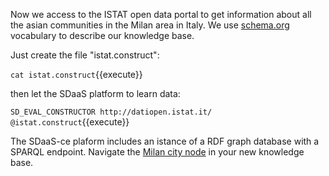 Now we access to the ISTAT open data portal to get information about all the asian communities in the Milan area in Italy. We use [schema.org](http://schema.org) vocabulary to describe our knowledge base.

Just create the file "istat.construct":

`cat istat.construct`{{execute}}

then let the SDaaS platform to learn data:

`SD_EVAL_CONSTRUCTOR http://datiopen.istat.it/ @istat.construct`{{execute}}

The SDaaS-ce plaform includes an istance of a RDF graph database with a SPARQL endpoint. 
Navigate the [Milan city node](
http://lodview.it/lodview/?IRI=http%3A%2F%2Fdata.mycompany.com%2Fresource%2Fcity_015146&sparql=https://[[HOST_SUBDOMAIN]]-80-[[KATACODA_HOST]].environments.katacoda.com/sdaas/sparql) in your new knowledge base.
